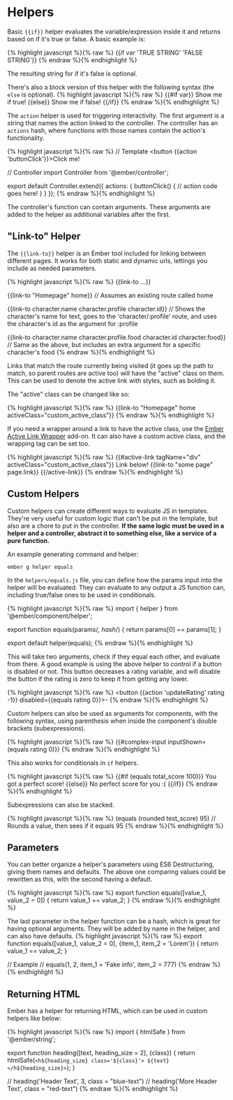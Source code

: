 # Helpers

Basic `{{if}}` helper evaluates the variable/expression inside it and returns based on if it's true or false. A basic example is:

{% highlight javascript %}{% raw %}
{{if var 'TRUE STRING' 'FALSE STRING'}}
{% endraw %}{% endhighlight %}

The resulting string for if it's false is optional.

There's also a block version of this helper with the following syntax (the `else` is optional).
{% highlight javascript %}{% raw %}
{{#if var}}
  Show me if true!
{{else}}
  Show me if false!
{{/if}}
{% endraw %}{% endhighlight %}

The `action` helper is used for triggering interactivity. The first argument is a string that names the action linked to the controller. The controller has an `actions` hash, where functions with those names contain the action's functionality.

{% highlight javascript %}{% raw %}
// Template
<button {{action 'buttonClick'}}>Click me!</button>

// Controller
import Controller from '@ember/controller';

export default Controller.extend({
  actions: {
    buttonClick() {
      // action code goes here!
    }
  }
});
{% endraw %}{% endhighlight %}

The controller's function can contain arguments. These arguments are added to the helper as additional variables after the first.

## "Link-to" Helper

The `{{link-to}}` helper is an Ember tool included for linking between different pages. It works for both static and dynamic urls, lettings you include as needed parameters.

{% highlight javascript %}{% raw %}
{{link-to <text> <route path> <route parameter values>...}}

{{link-to "Homepage" home}} // Assumes an existing route called home

{{link-to character.name character.profile character.id}} // Shows the character's name for text, goes to the 'character/:profile' route, and uses the character's id as the argument for :profile

{{link-to character.name character.profile.food character.id character.food}} // Same as the above, but includes an extra argument for a specific character's food
{% endraw %}{% endhighlight %}

Links that match the route currently being visited (it goes up the path to match, so parent routes are active too) will have the "active" class on them. This can be used to denote the active link with styles, such as bolding it.

The "active" class can be changed like so:

{% highlight javascript %}{% raw %}
{{link-to "Homepage" home activeClass="custom_active_class"}}
{% endraw %}{% endhighlight %}

If you need a wrapper around a link to have the active class, use the [Ember Active Link Wrapper](https://github.com/alexspeller/ember-cli-active-link-wrapper) add-on. It can also have a custom active class, and the wrapping tag can be set too.

{% highlight javascript %}{% raw %}
{{#active-link tagName="div" activeClass="custom_active_class"}}
  Link below!
  {{link-to "some page" page.link}}
{{/active-link}}
{% endraw %}{% endhighlight %}

## Custom Helpers

Custom helpers can create different ways to evaluate JS in templates. They're very useful for custom logic that can't be put in the template, but also are a chore to put in the controller. **If the same logic must be used in a helper and a controller, abstract it to something else, like a service of a pure function.**

An example generating command and helper:

`ember g helper equals`

In the `helpers/equals.js` file, you can define how the params input into the helper will be evaluated. They can evaluate to any output a JS function can, including true/false ones to be used in conditionals.

{% highlight javascript %}{% raw %}
import { helper } from '@ember/component/helper';

export function equals(params/*, hash*/) {
  return params[0] == params[1];
}

export default helper(equals);
{% endraw %}{% endhighlight %}

This will take two arguments, check if they equal each other, and evaluate from there. A good example is using the above helper to control if a button is disabled or not. This button decreases a rating variable, and will disable the button if the rating is zero to keep it from getting any lower.

{% highlight javascript %}{% raw %}
<button {{action 'updateRating' rating -1}} disabled={{equals rating 0}}>-</button>
{% endraw %}{% endhighlight %}

Custom helpers can also be used as arguments for components, with the following syntax, using parenthesis when inside the component's double brackets (subexpressions).

{% highlight javascript %}{% raw %}
{{#complex-input
    inputShown=(equals rating 0)}}
{% endraw %}{% endhighlight %}

This also works for conditionals in `if` helpers.

{% highlight javascript %}{% raw %}
{{#if (equals total_score 100)}}
  You got a perfect score!
{{else}}
  No perfect score for you :(
{{/if}}
{% endraw %}{% endhighlight %}

Subexpressions can also be stacked.

{% highlight javascript %}{% raw %}
(equals (rounded test_score) 95) // Rounds a value, then sees if it equals 95
{% endraw %}{% endhighlight %}

## Parameters

You can better organize a helper's parameters using ES6 Destructuring, giving them names and defaults. The above one comparing values could be rewritten as this, with the second having a default.

{% highlight javascript %}{% raw %}
export function equals([value_1, value_2 = 0]) {
  return value_1 == value_2;
}
{% endraw %}{% endhighlight %}

The last parameter in the helper function can be a hash, which is great for having optional arguments. They will be added by name in the helper, and can also have defaults.
{% highlight javascript %}{% raw %}
export function equals([value_1, value_2 = 0], {item_1, item_2 = 'Lorem'}) {
  return value_1 == value_2;
}

// Example
// equals(1, 2, item_1 = 'Fake info', item_2 = 777)
{% endraw %}{% endhighlight %}

## Returning HTML

Ember has a helper for returning HTML, which can be used in custom helpers like below:

{% highlight javascript %}{% raw %}
import { htmlSafe } from '@ember/string';

export function heading([text, heading_size = 2], {class}) {
  return htmlSafe(`
    <h${heading_size} class='${class}'>
      ${text}
    </h${heading_size}>
  `);
}

// heading('Header Text', 3, class = "blue-text")
// heading('More Header Text', class = "red-text")
{% endraw %}{% endhighlight %}
